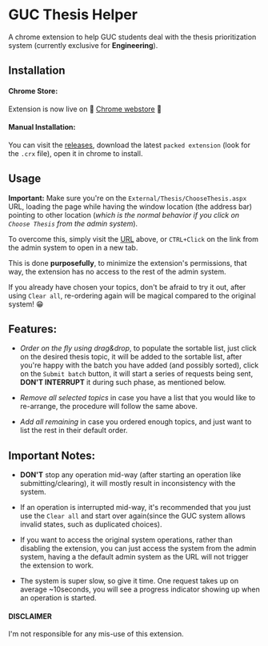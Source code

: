 # GUC Thesis Helper

A chrome extension to help GUC students deal with the thesis prioritization system (currently exclusive for **Engineering**).

## Installation

#### Chrome Store:

Extension is now live on :tada: [Chrome webstore](https://chrome.google.com/webstore/detail/guc-thesis-helper/moefbpbkffafidnhfelbkhoondeledam) :tada:

#### Manual Installation:

You can visit the [releases](https://github.com/AbdullahKady/guc-thesis-helper/releases), download the latest `packed extension` (look for the `.crx` file), open it in chrome to install.

## Usage

**Important:** Make sure you're on the `External/Thesis/ChooseThesis.aspx` URL, loading the page while having the window location (the address bar) pointing to other location (_which is the normal behavior if you click on `Choose Thesis` from the admin system_).

To overcome this, simply visit the [URL](http://student.guc.edu.eg/External/Thesis/ChooseThesis.aspx) above, or `CTRL+Click` on the link from the admin system to open in a new tab.

This is done **purposefully**, to minimize the extension's permissions, that way, the extension has no access to the rest of the admin system.

If you already have chosen your topics, don't be afraid to try it out, after using `Clear all`, re-ordering again will be magical compared to the original system! :grin:

## Features:

- _Order on the fly using drag&drop_, to populate the sortable list, just click on the desired thesis topic, it will be added to the sortable list, after you're happy with the batch you have added (and possibly sorted), click on the `Submit batch` button, it will start a series of requests being sent, **DON'T INTERRUPT** it during such phase, as mentioned below.

- _Remove all selected topics_ in case you have a list that you would like to re-arrange, the procedure will follow the same above.

- _Add all remaining_ in case you ordered enough topics, and just want to list the rest in their default order.

## Important Notes:

- **DON'T** stop any operation mid-way (after starting an operation like submitting/clearing), it will mostly result in inconsistency with the system.

- If an operation is interrupted mid-way, it's recommended that you just use the `Clear all` and start over again(since the GUC system allows invalid states, such as duplicated choices).

- If you want to access the original system operations, rather than disabling the extension, you can just access the system from the admin system, having a the default admin system as the URL will not trigger the extension to work.

- The system is super slow, so give it time. One request takes up on average ~10seconds, you will see a progress indicator showing up when an operation is started.

#### DISCLAIMER

I'm not responsible for any mis-use of this extension.
